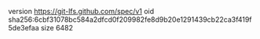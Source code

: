 version https://git-lfs.github.com/spec/v1
oid sha256:6cbf31078bc584a2dfcd0f209982fe8d9b20e1291439cb22ca3f419f5de3efaa
size 6482
